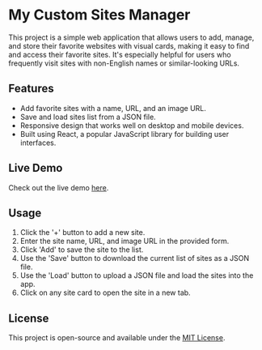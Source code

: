 # My Custom Sites Manager

This project is a simple web application that allows users to add, manage, and store their favorite websites with visual cards, making it easy to find and access their favorite sites. It's especially helpful for users who frequently visit sites with non-English names or similar-looking URLs.

## Features

- Add favorite sites with a name, URL, and an image URL.
- Save and load sites list from a JSON file.
- Responsive design that works well on desktop and mobile devices.
- Built using React, a popular JavaScript library for building user interfaces.

## Live Demo

Check out the live demo [here](https://comingsoon.github.io).

## Usage

1. Click the '+' button to add a new site.
2. Enter the site name, URL, and image URL in the provided form.
3. Click 'Add' to save the site to the list.
4. Use the 'Save' button to download the current list of sites as a JSON file.
5. Use the 'Load' button to upload a JSON file and load the sites into the app.
6. Click on any site card to open the site in a new tab.

## License

This project is open-source and available under the [MIT License](LICENSE).